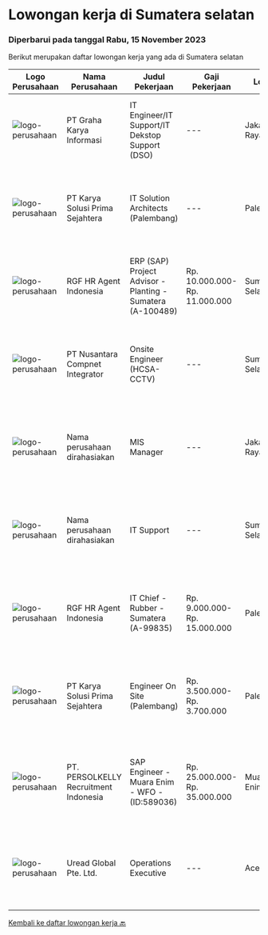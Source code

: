 
  # Lowongan kerja di Sumatera selatan

  ### Diperbarui pada tanggal Rabu, 15 November 2023

  Berikut merupakan daftar lowongan kerja yang ada di Sumatera selatan

  |Logo Perusahaan | Nama Perusahaan | Judul Pekerjaan | Gaji Pekerjaan | Lokasi | Deskripsi | Tanggal diunggah | Pranala |
  | -------------- | --------------- | --------------- | --------- | --------- | -------------- | ------- | ----------- |
  |![logo-perusahaan](https://image-service-cdn.seek.com.au/5133a72bd8acf04551b7fecf51b0b06d1dfb0153/ee4dce1061f3f616224767ad58cb2fc751b8d2dc)|PT Graha Karya Informasi|IT Engineer/IT Support/IT Dekstop Support (DSO)|---|Jakarta Raya|Requirements:1. Minimum 6 Months as an IT Support (Fresh Graduate are welcome to apply)2. Bachelor's Degree in Computer/ IT or equivalent3. Have...|Rabu, 08 November 2023|https://www.jobstreet.co.id/id/job/it-engineer-it-support-it-dekstop-support-dso-4522798?token=0~764f9a06-e458-432c-83ef-3b080e8a17e3&sectionRank=1&jobId=jobstreet-id-job-4522798|
|![logo-perusahaan](https://image-service-cdn.seek.com.au/bb0f2c313297f2db3d497466b95d7da85644edc0/ee4dce1061f3f616224767ad58cb2fc751b8d2dc)|PT Karya Solusi Prima Sejahtera|IT Solution Architects (Palembang)|---|Palembang|Kualifikasi: Pendidikan min. S1 Teknik Informatika/Sistem Informasi. Pengalaman min. 2 tahun sebagai Solution Architect/Senior Engineer. Memiliki...|Kamis, 09 November 2023|https://www.jobstreet.co.id/id/job/it-solution-architects-palembang-4524385?token=0~764f9a06-e458-432c-83ef-3b080e8a17e3&sectionRank=2&jobId=jobstreet-id-job-4524385|
|![logo-perusahaan](https://image-service-cdn.seek.com.au/d5868152525c083dcbedb1aa22a408e592bdf7d2/ee4dce1061f3f616224767ad58cb2fc751b8d2dc)|RGF HR Agent Indonesia|ERP (SAP) Project Advisor - Planting - Sumatera (A-100489)|Rp. 10.000.000-Rp. 11.000.000|Sumatera Selatan|About The Company: The working venue is in Sumatera Selatan. Our client is a Japanese Planting company. Currently, they are looking for ERP (SAP)...|Senin, 13 November 2023|https://www.jobstreet.co.id/id/job/erp-sap-project-advisor-planting-sumatera-a-100489-4526855?token=0~764f9a06-e458-432c-83ef-3b080e8a17e3&sectionRank=3&jobId=jobstreet-id-job-4526855|
|![logo-perusahaan](https://image-service-cdn.seek.com.au/712054bda79985fa3575638c08fcf0b1a2d97e2c/ee4dce1061f3f616224767ad58cb2fc751b8d2dc)|PT Nusantara Compnet Integrator|Onsite Engineer (HCSA-CCTV)|---|Sumatera Selatan|Job Descriptions : Analyze customer needs Provide solutions and give recommendations to the customer according to their needs Preventive and...|Rabu, 08 November 2023|https://www.jobstreet.co.id/id/job/onsite-engineer-hcsa-cctv-4522841?token=0~764f9a06-e458-432c-83ef-3b080e8a17e3&sectionRank=4&jobId=jobstreet-id-job-4522841|
|![logo-perusahaan](https://i.ibb.co/sqvTCh9/112815900-stock-vector-no-image-available-icon-flat-vector.webp)|Nama perusahaan dirahasiakan|MIS Manager|---|Jakarta Raya|Pendidikan minimal S1 segala jurusan Minimal memiliki 1 tahun pengalaman kerja di bidang yang sama Memiliki pengetahuan mengenai PHP dan bahasa...|Kamis, 02 November 2023|https://www.jobstreet.co.id/id/job/mis-manager-4517533?token=0~764f9a06-e458-432c-83ef-3b080e8a17e3&sectionRank=5&jobId=jobstreet-id-job-4517533|
|![logo-perusahaan](https://i.ibb.co/sqvTCh9/112815900-stock-vector-no-image-available-icon-flat-vector.webp)|Nama perusahaan dirahasiakan|IT Support|---|Sumatera Selatan|Job Role:Involving the application of information technology knowledge and information technology techniques and principles for the development or...|Kamis, 26 Oktober 2023|https://www.jobstreet.co.id/id/job/it-support-4510247?token=0~764f9a06-e458-432c-83ef-3b080e8a17e3&sectionRank=6&jobId=jobstreet-id-job-4510247|
|![logo-perusahaan](https://image-service-cdn.seek.com.au/d5868152525c083dcbedb1aa22a408e592bdf7d2/ee4dce1061f3f616224767ad58cb2fc751b8d2dc)|RGF HR Agent Indonesia|IT Chief - Rubber - Sumatera (A-99835)|Rp. 9.000.000-Rp. 15.000.000|Palembang|About The Company: The working venue is in Sumatera Selatan. Our client is a Japanese Rubber company. Currently, they are looking for IT Chief. Job...|Selasa, 24 Oktober 2023|https://www.jobstreet.co.id/id/job/it-chief-rubber-sumatera-a-99835-4508060?token=0~764f9a06-e458-432c-83ef-3b080e8a17e3&sectionRank=7&jobId=jobstreet-id-job-4508060|
|![logo-perusahaan](https://image-service-cdn.seek.com.au/bb0f2c313297f2db3d497466b95d7da85644edc0/ee4dce1061f3f616224767ad58cb2fc751b8d2dc)|PT Karya Solusi Prima Sejahtera|Engineer On Site (Palembang)|Rp. 3.500.000-Rp. 3.700.000|Palembang|Kualifikasi : Pendidikan minimal D3/S1 Teknik Informatika/Teknik Telekomunikasi Memiliki pengalaman pekerjaan di bidang yang sama minimal 1 tahun...|Senin, 23 Oktober 2023|https://www.jobstreet.co.id/id/job/engineer-on-site-palembang-4507346?token=0~764f9a06-e458-432c-83ef-3b080e8a17e3&sectionRank=8&jobId=jobstreet-id-job-4507346|
|![logo-perusahaan](https://image-service-cdn.seek.com.au/a778cc2d537d275f0abc3d64068f14c4c640057e/ee4dce1061f3f616224767ad58cb2fc751b8d2dc)|PT. PERSOLKELLY Recruitment Indonesia|SAP Engineer - Muara Enim - WFO - (ID:589036)|Rp. 25.000.000-Rp. 35.000.000|Muara Enim|Job Description・Lead and deliver digital transformation projects.・Foresee the changes, align, &amp; adapt IT with technologies.・Continuously challenge...|Selasa, 24 Oktober 2023|https://www.jobstreet.co.id/id/job/sap-engineer-muara-enim-wfo-id%3A589036-4508624?token=0~764f9a06-e458-432c-83ef-3b080e8a17e3&sectionRank=9&jobId=jobstreet-id-job-4508624|
|![logo-perusahaan](https://i.ibb.co/sqvTCh9/112815900-stock-vector-no-image-available-icon-flat-vector.webp)|Uread Global Pte. Ltd.|Operations Executive|---|Aceh|Highlights: ● Fast-paced and dynamic environment● Personal recognition and career progression● Attractive incentives Job Description:● Provide the...|Senin, 16 Oktober 2023|https://www.jobstreet.co.id/id/job/operations-executive-11077803/origin/sg?token=0~764f9a06-e458-432c-83ef-3b080e8a17e3&sectionRank=10&jobId=jobstreet-sg-job-11077803|


  [Kembali ke daftar lowongan kerja 🔙](../README.md#daftar-lowongan-kerja)
  